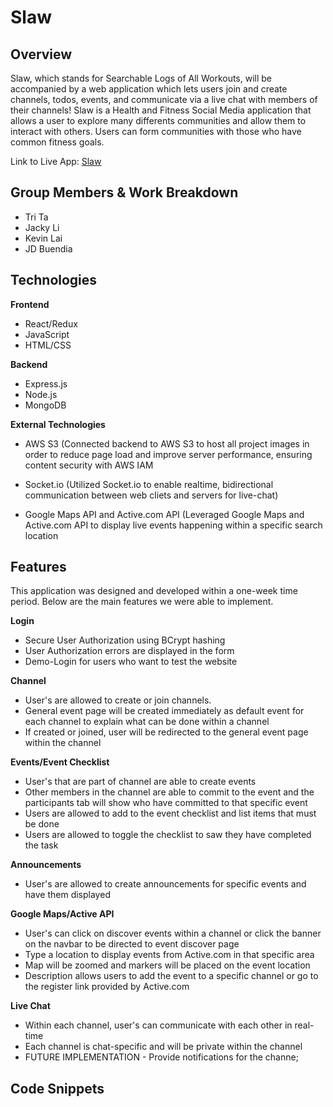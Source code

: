 # Slaw

## Overview

Slaw, which stands for Searchable Logs of All Workouts, will be accompanied by a web application which lets users join and create channels, todos, events, and communicate via a live chat with members of their channels! Slaw is a Health and Fitness Social Media application that allows a user to explore many differents communities and allow them to interact with others. Users can form communities with those who have common fitness goals.

Link to Live App: [Slaw](https://slaw-app.herokuapp.com/)

## Group Members & Work Breakdown
* Tri Ta 
* Jacky Li 
* Kevin Lai
* JD Buendia 

## Technologies

**Frontend**
* React/Redux
* JavaScript
* HTML/CSS

**Backend**
* Express.js
* Node.js
* MongoDB

**External Technologies**
* AWS S3 (Connected backend to AWS S3 to host all project images in order to reduce page load and improve server performance, ensuring content security with AWS IAM

* Socket.io (Utilized Socket.io to enable realtime, bidirectional communication between web cliets and servers for live-chat)

* Google Maps API and Active.com API (Leveraged Google Maps and Active.com API to display live events happening within a specific search location


## Features

This application was designed and developed within a one-week time period. Below are the main features we were able to implement.

**Login**
* Secure User Authorization using BCrypt hashing
* User Authorization errors are displayed in the form
* Demo-Login for users who want to test the website

**Channel**
* User's are allowed to create or join channels.
* General event page will be created immediately as default event for each channel to explain what can be done within a channel
* If created or joined, user will be redirected to the general event page within the channel

**Events/Event Checklist**
* User's that are part of channel are able to create events
* Other members in the channel are able to commit to the event and the participants tab will show who have committed to that specific event
* Users are allowed to add to the event checklist and list items that must be done 
* Users are allowed to toggle the checklist to saw they have completed the task

**Announcements**
* User's are allowed to create announcements for specific events and have them displayed

**Google Maps/Active API**
* User's can click on discover events within a channel or click the banner on the navbar to be directed to event discover page
* Type a location to display events from Active.com in that specific area
* Map will be zoomed and markers will be placed on the event location
* Description allows users to add the event to a specific channel or go to the register link provided by Active.com

**Live Chat**
* Within each channel, user's can communicate with each other in real-time
* Each channel is chat-specific and will be private within the channel
* FUTURE IMPLEMENTATION - Provide notifications for the channe;


## Code Snippets
